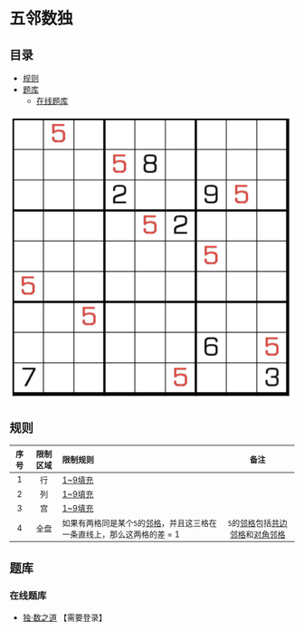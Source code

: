 # 五邻数独
<!-- START doctoc generated TOC please keep comment here to allow auto update -->
<!-- DON'T EDIT THIS SECTION, INSTEAD RE-RUN doctoc TO UPDATE -->
## 目录

- [规则](#%E8%A7%84%E5%88%99)
- [题库](#%E9%A2%98%E5%BA%93)
  - [在线题库](#%E5%9C%A8%E7%BA%BF%E9%A2%98%E5%BA%93)

<!-- END doctoc generated TOC please keep comment here to allow auto update -->

![题](../../../../../../images/sudoku/五邻数独.png)

## 规则

<!-- markdownlint-disable MD013 -->

| 序号  | 限制区域 | 限制规则                                      |           备注            |
|:---:|:----:|:------------------------------------------|:-----------------------:|
|  1  |  行   | [1~9填充]                                   |                         |
|  2  |  列   | [1~9填充]                                   |                         |
|  3  |  宫   | [1~9填充]                                   |                         |
|  4  |  全盘  | 如果有两格同是某个`5`的[邻格]，并且这三格在一条直线上，那么这两格的差 = 1 | `5`的[邻格]包括[共边邻格]和[对角邻格] |

<!-- markdownlint-enable MD013 -->

## 题库

### 在线题库

- [独·数之道](http://www.sudokufans.org.cn/lx/game.index.php?type=nb5) 【需要登录】

[1~9填充]: ../../../../../../rules.md#1to9填充

[邻格]: ../../../../../../rules.md#邻格

[共边邻格]: ../../../../../../rules.md#共边邻格

[对角邻格]: ../../../../../../rules.md#对角邻格
